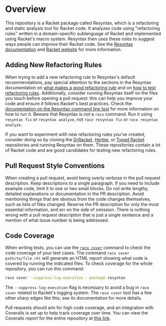 # Overview

This repository is a Racket package called Resyntax, which is a refactoring and
static analysis tool for Racket code. It analyzes code using "refactoring
rules" written in a domain-specific sublanguage of Racket and implemented using
Racket's macro system. Resyntax then uses these rules to suggest ways people
can improve their Racket code. See the [Resyntax documentation][1] and
[Racket website][2] for more information.

## Adding New Refactoring Rules

When trying to add a new refactoring rule to Resyntax's default
recommendations, pay special attention to the sections in the Resyntax
documentation on [what makes a good refactoring rule][3] and on
[how to test refactoring rules][4]. Additionally, consider running Resyntax
itself on the files you touch before opening a pull request: this can help you
improve your code and ensure it follows Racket's best practices. Check the
[documentation on the Resyntax command line tool][5] for more information on
how to run it. Beware that Resyntax is *not* a `raco` command. Run it
using `resyntax fix` or `resyntax analyze`, not `raco resyntax fix` or
`raco resyntax analyze`.

If you want to experiment with new refactoring rules you've created, consider
doing so by cloning the [DrRacket][6], [Herbie][7], or [Typed Racket][8]
repositories and running Resyntax on them. These repositories contain a lot
of Racket code and are good candidates for testing new refactoring rules.

## Pull Request Style Conventions

When creating a pull request, avoid being overly verbose in the pull
request description. Keep descriptions to a single paragraph. If you need to
include example code, limit it to one or two small blocks. Do not write
lengthy, detailed explanations or documentation in the PR description. Avoid
mentioning things that are obvious from the code changes themselves, such as
lists of files changed. Reserve the PR description for only the most essential
information, and err on the side of omission. There is nothing wrong with a
pull request description that is just a single sentence and a mention of what
issue number is being addressed.

## Code Coverage

When writing tests, you can use the [`raco cover`][9] command to check the
code coverage of your test cases. The command `raco cover path/to/file.rkt`
will generate an HTML report showing what code is covered by running the
indicated files. To check coverage for the whole repository, you can run
this command:

```bash
raco cover --suppress-log-execution --package resyntax
```

The `--suppress-log-execution` flag is necessary to avoid a bug in `raco cover`
related to Racket's logging system. The `raco cover` tool has a few other sharp
edges like this; see its documentation for more details.

Pull requests should aim for high code coverage, and an integration with Coveralls
is set up to help track coverage over time. You can view the Coveralls report for
the entire repository at [this link][10].

[1]: https://docs.racket-lang.org/resyntax/
[2]: https://racket-lang.org/
[3]: https://docs.racket-lang.org/resyntax/Refactoring_Rules_and_Suites.html#%28part._.What_.Makes_a_.Good_.Refactoring_.Rule_%29
[4]: https://docs.racket-lang.org/resyntax/Testing_Refactoring_Rules.html
[5]: https://docs.racket-lang.org/resyntax/cli.html
[6]: https://github.com/racket/drracket
[7]: https://github.com/herbie-fp/herbie
[8]: https://github.com/racket/typed-racket
[9]: https://docs.racket-lang.org/cover/
[10]: https://coveralls.io/github/jackfirth/resyntax
